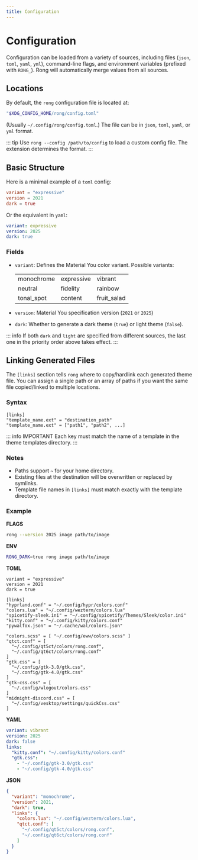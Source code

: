 ```yaml
---
title: Configuration
---
```


# Configuration

Configuration can be loaded from a variety of sources, including files (`json`,
`toml`, `yaml`, `yml`), command-line flags, and environment variables
(prefixed with `RONG_`). Rong will automatically merge values from all sources.

## Locations

By default, the `rong` configuration file is located at:

```sh
"$XDG_CONFIG_HOME/rong/config.toml"
```

(Usually `~/.config/rong/config.toml`.)
The file can be in `json`, `toml`, `yaml`, or `yml` format.

::: tip
Use `rong --config /path/to/config` to load a custom config file. The extension determines the format.
:::

## Basic Structure

Here is a minimal example of a `toml` config:

```toml
variant = "expressive"
version = 2021
dark = true
```

Or the equivalent in `yaml`:

```yaml
variant: expressive
version: 2025
dark: true
```

### Fields

- `variant`: Defines the Material You color variant. Possible variants:

  <table>
    <tbody>
      <tr>
        <td>monochrome</td>
        <td>expressive</td>
        <td>vibrant</td>
      </tr>
      <tr>
        <td>neutral</td>
        <td>fidelity</td>
        <td>rainbow</td>
      </tr>
      <tr>
        <td>tonal_spot</td>
        <td>content</td>
        <td>fruit_salad</td>
      </tr>
    </tbody>
  </table>

- `version`: Material You specification version (`2021` or `2025`)

- `dark`: Whether to generate a dark theme (`true`) or light theme (`false`).

::: info
If both `dark` and `light` are specified from different sources, the last one in the priority order above takes effect.
:::

## Linking Generated Files

The `[links]` section tells `rong` where to copy/hardlink each generated theme file. You can assign a single path or an array of paths if you want the same file copied/linked to multiple locations.

### Syntax

```toml{3}
[links]
"template_name.ext" = "destination_path"
"template_name.ext" = ["path1", "path2", ...]
```

::: info IMPORTANT
Each key must match the name of a template in the theme templates directory.
:::

### Notes

- Paths support `~` for your home directory.
- Existing files at the destination will be overwritten or replaced by symlinks.
- Template file names in `[links]` must match exactly with the template directory.

### Example

**FLAGS**

```bash
rong --version 2025 image path/to/image
```

**ENV**

```bash
RONG_DARK=true rong image path/to/image
```

**TOML**

```toml{6,14,15}
variant = "expressive"
version = 2021
dark = true

[links]
"hyprland.conf" = "~/.config/hypr/colors.conf"
"colors.lua" = "~/.config/wezterm/colors.lua"
"spicetify-sleek.ini" = "~/.config/spicetify/Themes/Sleek/color.ini"
"kitty.conf" = "~/.config/kitty/colors.conf"
"pywalfox.json" = "~/.cache/wal/colors.json"

"colors.scss" = [ "~/.config/eww/colors.scss" ]
"qtct.conf" = [
  "~/.config/qt5ct/colors/rong.conf",
  "~/.config/qt6ct/colors/rong.conf"
]
"gtk.css" = [
  "~/.config/gtk-3.0/gtk.css",
  "~/.config/gtk-4.0/gtk.css"
]
"gtk-css.css" = [
  "~/.config/wlogout/colors.css"
]
"midnight-discord.css" = [
  "~/.config/vesktop/settings/quickCss.css"
]
```

**YAML**

```yaml
variant: vibrant
version: 2025
dark: false
links:
  "kitty.conf": "~/.config/kitty/colors.conf"
  "gtk.css":
    - "~/.config/gtk-3.0/gtk.css"
    - "~/.config/gtk-4.0/gtk.css"
```

**JSON**

```json
{
  "variant": "monochrome",
  "version": 2021,
  "dark": true,
  "links": {
    "colors.lua": "~/.config/wezterm/colors.lua",
    "qtct.conf": [
      "~/.config/qt5ct/colors/rong.conf",
      "~/.config/qt6ct/colors/rong.conf"
    ]
  }
}
```
